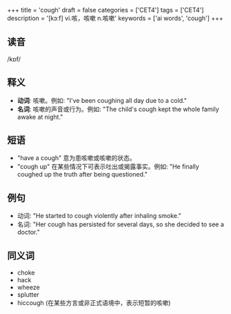 +++
title = 'cough'
draft = false
categories = ['CET4']
tags = ['CET4']
description = '[kɔːf] vi.咳，咳嗽 n.咳嗽'
keywords = ['ai words', 'cough']
+++

## 读音
/kɒf/

## 释义
- **动词**: 咳嗽。例如: "I've been coughing all day due to a cold."
- **名词**: 咳嗽的声音或行为。例如: "The child's cough kept the whole family awake at night."

## 短语
- "have a cough" 意为患咳嗽或咳嗽的状态。
- "cough up" 在某些情况下可表示吐出或揭露事实。例如: "He finally coughed up the truth after being questioned."

## 例句
- 动词: "He started to cough violently after inhaling smoke."
- 名词: "Her cough has persisted for several days, so she decided to see a doctor."

## 同义词
- choke
- hack
- wheeze
- splutter
- hiccough (在某些方言或非正式语境中，表示短暂的咳嗽)
